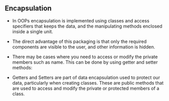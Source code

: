 ## Encapsulation

- In OOPs encapsulation is implemented using classes and access specifiers that keeps the data, and the manipulating methods enclosed inside a single unit.

- The direct advantage of this packaging is that only the required components are visible to the user, and other information is hidden.

- There may be cases where you need to access or modify the private members such as name. This can be done by using getter and setter methods:

- Getters and Setters are part of data encapsulation used to protect our data, particularly when creating classes. These are public methods that are used to access and modify the private or protected members of a class.
